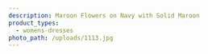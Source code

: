 ```yaml
---
description: Maroon Flowers on Navy with Solid Maroon
product_types:
  - womens-dresses
photo_path: /uploads/1113.jpg
---
```


